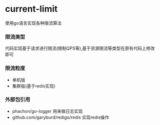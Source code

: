 # current-limit

使用go语言实现各种限流算法

### 限流类型
代码实现基于请求进行限流(限制QPS等),基于资源限流等类型在原有代码上修改即可

### 限流粒度
- 单机版
- 集群版(基于redis实现)

### 外部包引用
- phachon/go-logger 用来做日志实现 
- github.com/garyburd/redigo/redis 实现redis操作

